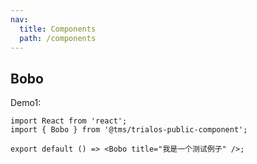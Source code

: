 ```yaml
---
nav:
  title: Components
  path: /components
---
```


## Bobo

Demo1:

```tsx
import React from 'react';
import { Bobo } from '@tms/trialos-public-component';

export default () => <Bobo title="我是一个测试例子" />;
```
